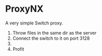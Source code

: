 # ProxyNX
A very simple Switch proxy.

1. Throw files in the same dir as the server
2. Connect the switch to it on port 3128
3.
4. Profit

